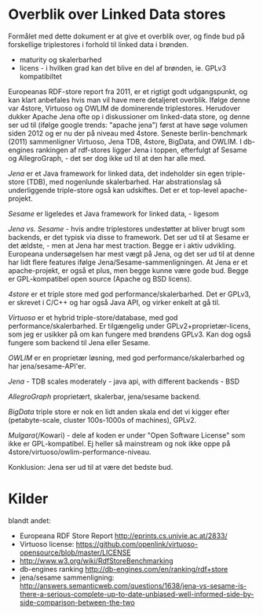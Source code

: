 # Overblik over Linked Data stores

Formålet med dette dokument er at give et overblik over, og finde bud på forskellige triplestores i forhold til linked data i brønden. 

- maturity og skalerbarhed
- licens - i hvilken grad kan det blive en del af brønden, ie. GPLv3 kompatibiltet

Europeanas RDF-store report fra 2011, er et rigtigt godt udgangspunkt, og kan klart anbefales hvis man vil have mere detaljeret overblik. Ifølge denne var 4store, Virtuoso og OWLIM de dominerende triplestores.
Herudover dukker Apache Jena ofte op i diskussioner om linked-data store, og denne ser ud til (ifølge google trends: "apache jena") først at have søge volumen siden 2012 og er nu der på niveau med 4store.
Seneste berlin-benchmark (2011) sammenligner Virtuoso, Jena TDB, 4store, BigData, and OWLIM. I db-engines rankingen af rdf-stores ligger Jena i toppen, efterfulgt af Sesame og AllegroGraph, - det ser dog ikke ud til at den har alle med.


*Jena* er et Java framework for linked data, det indeholder sin egen triple-store (TDB), med nogenlunde skalerbarhed. Har abstrationslag så underliggende triple-store også kan udskiftes. Det er et top-level apache-projekt. 

*Sesame* er ligeledes et Java framework for linked data, - ligesom 

*Jena vs. Sesame* - hvis andre triplestores undestøtter at bliver brugt som backends, er det typisk via disse to framework. Det ser ud til at Sesame er det ældste, - men at Jena har mest traction. Begge er i aktiv udvikling. Europeana undersøgelsen har mest vægt på Jena, og det ser ud til at denne har lidt flere features ifølge Jena/Sesame-sammenligningen. At Jena er et apache-projekt, er også et plus, men begge kunne være gode bud. Begge er GPL-kompatibel open source (Apache og BSD licens).


*4store* er et triple store med god performance/skalerbarhed. Det er GPLv3, er skrevet i C/C++ og har også Java API, og virker enkelt at gå til.


*Virtuoso* er et hybrid triple-store/database, med god performance/skalerbarhed. Er tilgængelig under GPLv2+proprietær-licens, som jeg er usikker på om kan fungere med brøndens GPLv3. Kan dog også fungere som backend til Jena eller Sesame.

*OWLIM* er en proprietær løsning, med god performance/skalerbarhed  og har jena/sesame-API'er. 

*Jena* - TDB scales moderately - java api, with different backends - BSD

*AllegroGraph* proprietært, skalerbar,  jena/sesame backend.

*BigData* triple store er nok en lidt anden skala end det vi kigger efter (petabyte-scale, cluster 100s-1000s of machines), GPLv2.

*Mulgara*(/Kowari) - dele af koden er under "Open Software License" som ikke er GPL-kompatibel. Ej heller så mainstream og nok ikke oppe på 4store/virtuoso/owlim-performance-niveau.


Konklusion: Jena ser ud til at være det bedste bud.

# Kilder

blandt andet:
- Europeana RDF Store Report http://eprints.cs.univie.ac.at/2833/
- Virtuoso license: https://github.com/openlink/virtuoso-opensource/blob/master/LICENSE
- http://www.w3.org/wiki/RdfStoreBenchmarking
- db-engines ranking http://db-engines.com/en/ranking/rdf+store
- jena/sesame sammenligning: http://answers.semanticweb.com/questions/1638/jena-vs-sesame-is-there-a-serious-complete-up-to-date-unbiased-well-informed-side-by-side-comparison-between-the-two


